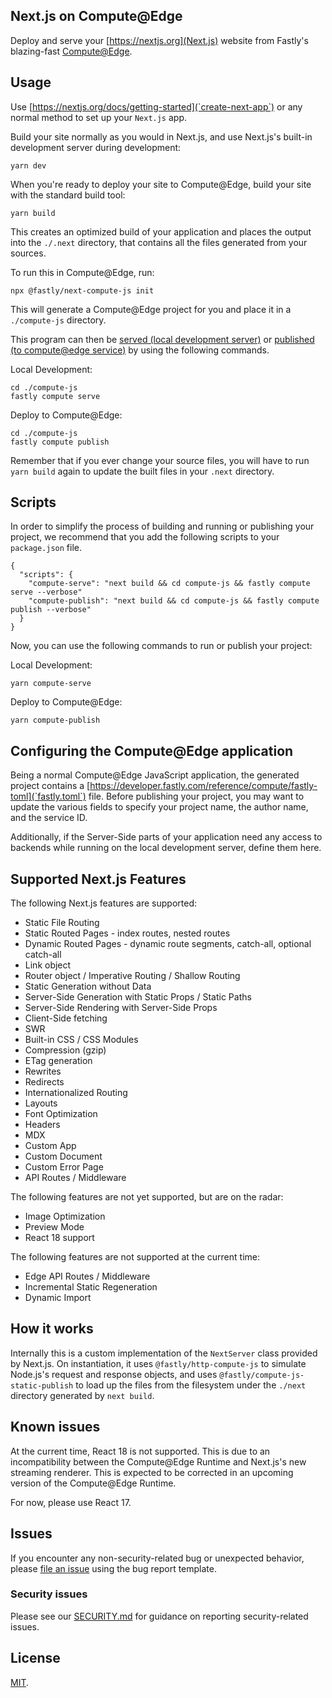 ## Next.js on Compute@Edge

Deploy and serve your [https://nextjs.org](Next.js) website from Fastly's blazing-fast [Compute@Edge](https://developer.fastly.com/learning/compute/).

## Usage

Use [https://nextjs.org/docs/getting-started](`create-next-app`) or any normal method to set up your `Next.js` app.

Build your site normally as you would in Next.js, and use Next.js's built-in development server during
development:

```shell
yarn dev
```

When you're ready to deploy your site to Compute@Edge, build your site with the standard build tool:

```shell
yarn build
```

This creates an optimized build of your application and places the output into the `./.next` directory,
that contains all the files generated from your sources.

To run this in Compute@Edge, run:

```shell
npx @fastly/next-compute-js init
```

This will generate a Compute@Edge project for you and place it in a `./compute-js` directory.

This program can then be [served (local development server)](https://developer.fastly.com/learning/compute/testing/#running-a-local-testing-server)
or [published (to compute@edge service)](https://developer.fastly.com/reference/cli/compute/publish/) by using the following commands.

Local Development:
```shell
cd ./compute-js
fastly compute serve
```

Deploy to Compute@Edge:
```shell
cd ./compute-js
fastly compute publish
```

Remember that if you ever change your source files, you will have to run `yarn build` again to
update the built files in your `.next` directory.

## Scripts

In order to simplify the process of building and running or publishing your project, we recommend
that you add the following scripts to your `package.json` file.

```
{
  "scripts": {
    "compute-serve": "next build && cd compute-js && fastly compute serve --verbose"
    "compute-publish": "next build && cd compute-js && fastly compute publish --verbose"
  }
}
```

Now, you can use the following commands to run or publish your project:

Local Development:
```shell
yarn compute-serve
```

Deploy to Compute@Edge:
```shell
yarn compute-publish
```

## Configuring the Compute@Edge application

Being a normal Compute@Edge JavaScript application, the generated project contains a
[https://developer.fastly.com/reference/compute/fastly-toml](`fastly.toml`) file.
Before publishing your project, you may want to update the various fields to specify
your project name, the author name, and the service ID.

Additionally, if the Server-Side parts of your application need any access to backends
while running on the local development server, define them here.

## Supported Next.js Features

The following Next.js features are supported:

* Static File Routing
* Static Routed Pages - index routes, nested routes
* Dynamic Routed Pages - dynamic route segments, catch-all, optional catch-all
* Link object
* Router object / Imperative Routing / Shallow Routing
* Static Generation without Data
* Server-Side Generation with Static Props / Static Paths
* Server-Side Rendering with Server-Side Props
* Client-Side fetching
* SWR
* Built-in CSS / CSS Modules
* Compression (gzip)
* ETag generation
* Rewrites
* Redirects
* Internationalized Routing
* Layouts
* Font Optimization
* Headers
* MDX
* Custom App
* Custom Document
* Custom Error Page
* API Routes / Middleware

The following features are not yet supported, but are on the radar:

* Image Optimization
* Preview Mode
* React 18 support

The following features are not supported at the current time:

* Edge API Routes / Middleware
* Incremental Static Regeneration
* Dynamic Import

## How it works

Internally this is a custom implementation of the `NextServer` class provided by Next.js.
On instantiation, it uses `@fastly/http-compute-js` to simulate Node.js's request and response
objects, and uses `@fastly/compute-js-static-publish` to load up the files from the filesystem
under the `./next` directory generated by `next build`. 

## Known issues

At the current time, React 18 is not supported. This is due to an incompatibility between
the Compute@Edge Runtime and Next.js's new streaming renderer. This is expected to be corrected
in an upcoming version of the Compute@Edge Runtime.

For now, please use React 17.

## Issues

If you encounter any non-security-related bug or unexpected behavior, please [file an issue][bug]
using the bug report template.

[bug]: https://github.com/fastly/next-compute-js/issues/new?labels=bug

### Security issues

Please see our [SECURITY.md](./SECURITY.md) for guidance on reporting security-related issues.

## License

[MIT](./LICENSE).

